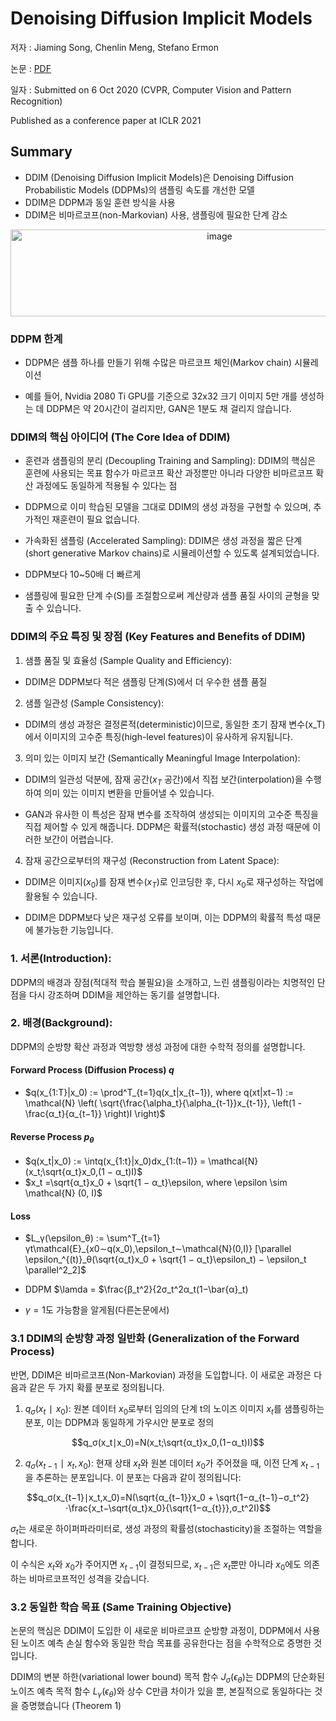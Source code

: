 # Denoising Diffusion Implicit Models

저자 : Jiaming Song, Chenlin Meng, Stefano Ermon

논문 : [PDF](https://arxiv.org/pdf/2010.02502)

일자 : Submitted on 6 Oct 2020  (CVPR, Computer Vision and Pattern Recognition)

Published as a conference paper at ICLR 2021

## Summary

* DDIM (Denoising Diffusion Implicit Models)은 Denoising Diffusion Probabilistic Models (DDPMs)의 샘플링 속도를 개선한 모델
* DDIM은 DDPM과 동일 훈련 방식을 사용
* DDIM은 비마르코프(non-Markovian) 사용, 샘플링에 필요한 단계 감소

<p align="center">
<img width="653" height="139" alt="image" src="https://github.com/user-attachments/assets/bd4fc49f-f068-4d6c-b6d6-316d3b6c5a31" />
</p> 



### DDPM 한계
* DDPM은 샘플 하나를 만들기 위해 수많은 마르코프 체인(Markov chain) 시뮬레이션

* 예를 들어, Nvidia 2080 Ti GPU를 기준으로 32x32 크기 이미지 5만 개를 생성하는 데 DDPM은 약 20시간이 걸리지만, GAN은 1분도 채 걸리지 않습니다.

### DDIM의 핵심 아이디어 (The Core Idea of DDIM)

* 훈련과 샘플링의 분리 (Decoupling Training and Sampling): DDIM의 핵심은 훈련에 사용되는 목표 함수가 마르코프 확산 과정뿐만 아니라 다양한 비마르코프 확산 과정에도 동일하게 적용될 수 있다는 점

* DDPM으로 이미 학습된 모델을 그대로 DDIM의 생성 과정을 구현할 수 있으며, 추가적인 재훈련이 필요 없습니다.

* 가속화된 샘플링 (Accelerated Sampling): DDIM은 생성 과정을 짧은 단계(short generative Markov chains)로 시뮬레이션할 수 있도록 설계되었습니다. 

* DDPM보다 10~50배 더 빠르게

* 샘플링에 필요한 단계 수(S)를 조절함으로써 계산량과 샘플 품질 사이의 균형을 맞출 수 있습니다.


### DDIM의 주요 특징 및 장점 (Key Features and Benefits of DDIM)
1. 샘플 품질 및 효율성 (Sample Quality and Efficiency):

* DDIM은 DDPM보다 적은 샘플링 단계(S)에서 더 우수한 샘플 품질

2. 샘플 일관성 (Sample Consistency):

* DDIM의 생성 과정은 결정론적(deterministic)이므로, 동일한 초기 잠재 변수(x_T)에서 이미지의 고수준 특징(high-level features)이 유사하게 유지됩니다.

3. 의미 있는 이미지 보간 (Semantically Meaningful Image Interpolation):

* DDIM의 일관성 덕분에, 잠재 공간($x_T$ 공간)에서 직접 보간(interpolation)을 수행하여 의미 있는 이미지 변환을 만들어낼 수 있습니다.

* GAN과 유사한 이 특성은 잠재 변수를 조작하여 생성되는 이미지의 고수준 특징을 직접 제어할 수 있게 해줍니다. DDPM은 확률적(stochastic) 생성 과정 때문에 이러한 보간이 어렵습니다.

4. 잠재 공간으로부터의 재구성 (Reconstruction from Latent Space):

* DDIM은 이미지($x_0$)를 잠재 변수($x_T$)로 인코딩한 후, 다시 $x_0$로 재구성하는 작업에 활용될 수 있습니다.

* DDIM은 DDPM보다 낮은 재구성 오류를 보이며, 이는 DDPM의 확률적 특성 때문에 불가능한 기능입니다.

### 1. 서론(Introduction):

DDPM의 배경과 장점(적대적 학습 불필요)을 소개하고, 느린 샘플링이라는 치명적인 단점을 다시 강조하며 DDIM을 제안하는 동기를 설명합니다. 

### 2. 배경(Background):

DDPM의 순방향 확산 과정과 역방향 생성 과정에 대한 수학적 정의를 설명합니다.

#### Forward Process (Diffusion Process) $q$

* $q(x_{1:T}|x_0) := \prod^T_{t=1}q(x_t|x_{t−1}), where q(xt|xt−1) := \mathcal{N} \left( \sqrt{\frac{\alpha_t}{\alpha_{t-1}}x_{t-1}}, \left(1 - \frac{α_t}{α_{t−1}} \right)I \right)$


#### Reverse Process $p_{\theta}$
* $q(x_t|x_0) := \intq(x_{1:t}|x_0)dx_{1:(t−1)} = \mathcal{N} (x_t;\sqrt{α_t}x_0,(1 − α_t)I)$
* $x_t =\sqrt{α_t}x_0 + \sqrt{1 − α_t}\epsilon, where \epsilon \sim \mathcal{N} (0, I)$

#### Loss

* $L_γ(\epsilon_θ) := \sum^T_{t=1}γt\mathcal{E}_{x0∼q(x_0),\epsilon_t∼\mathcal{N}(0,I)} [\parallel \epsilon_^{(t)}_θ(\sqrt{α_t}x_0 + \sqrt{1 − α_t}\epsilon_t) − \epsilon_t \parallel^2_2]$

* DDPM $\lamda = $\frac{β_t^2}{2σ_t^2α_t(1−\bar{α}_t)
* $γ = 1$도 가능함을 알게됨(다른논문에서)

### 3.1 DDIM의 순방향 과정 일반화 (Generalization of the Forward Process)
반면, DDIM은 비마르코프(Non-Markovian) 과정을 도입합니다. 이 새로운 과정은 다음과 같은 두 가지 확률 분포로 정의됩니다.

1. $q_σ(x_t∣x_0)$: 원본 데이터 $x_0$로부터 임의의 단계 t의 노이즈 이미지 $x_t$를 샘플링하는 분포, 이는 DDPM과 동일하게 가우시안 분포로 정의

```math
q_σ(x_t∣x_0)=N(x_t;\sqrt{α_t}x_0,(1−α_t)I)
```

2. $q_σ(x_{t−1}∣x_t,x_0)$: 현재 상태 $x_t$와 원본 데이터 $x_0$가 주어졌을 때, 이전 단계 $x_{t-1}$을 추론하는 분포입니다. 이 분포는 다음과 같이 정의됩니다:

```math
q_σ(x_{t−1}∣x_t,x_0)=N(\sqrt{α_{t−1}}x_0 + \sqrt{1−α_{t−1}−σ_t^2}⋅\frac{x_t−\sqrt{α_t}x_0}{\sqrt{1−α_{t}}},σ_t^2I)
```

$σ_t$는 새로운 하이퍼파라미터로, 생성 과정의 확률성(stochasticity)을 조절하는 역할을 합니다.

이 수식은 $x_t$와 $x_0$가 주어지면 $x_{t-1}$이 결정되므로, $x_{t-1}$은 $x_t$뿐만 아니라 $x_0$에도 의존하는 비마르코프적인 성격을 갖습니다.


### 3.2 동일한 학습 목표 (Same Training Objective)
논문의 핵심은 DDIM이 도입한 이 새로운 비마르코프 순방향 과정이, DDPM에서 사용된 노이즈 예측 손실 함수와 동일한 학습 목표를 공유한다는 점을 수학적으로 증명한 것입니다.

DDIM의 변분 하한(variational lower bound) 목적 함수 $J_\sigma(\epsilon_\theta)$는 DDPM의 단순화된 노이즈 예측 목적 함수 $L_\gamma(\epsilon_\theta)$와 상수 C만큼 차이가 있을 뿐, 본질적으로 동일하다는 것을 증명했습니다 (Theorem 1)
  
